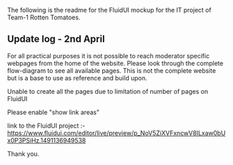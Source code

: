 The following is the readme for the FluidUI mockup for the IT project of Team-1 Rotten Tomatoes.

Update log - 2nd April
------------------------
For all practical purposes it is not possible to reach moderator specific webpages from the home of the website. Please look through the complete flow-diagram to see all available pages.
This is not the complete website but is a base to use as reference and build upon.

Unable to create all the pages due to limitation of number of pages on FluidUI

Please enable "show link areas"

link to the FluidUI project :- https://www.fluidui.com/editor/live/preview/p_NoV5ZiXVFxncwV8ILxaw0bUx0P3PSiHz.1491136949538

Thank you.